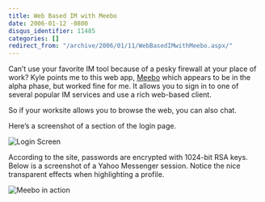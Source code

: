 ```yaml
---
title: Web Based IM with Meebo
date: 2006-01-12 -0800
disqus_identifier: 11485
categories: []
redirect_from: "/archive/2006/01/11/WebBasedIMwithMeebo.aspx/"
---
```


Can’t use your favorite IM tool because of a pesky firewall at your
place of work? Kyle points me to this web app,
[Meebo](http://meebo.com/) which appears to be in the alpha phase, but
worked fine for me. It allows you to sign in to one of several popular
IM services and use a rich web-based client.

So if your worksite allows you to browse the web, you can also chat.

Here’s a screenshot of a section of the login page.

![Login Screen](https://haacked.com/images/meeboHome.gif)

According to the site, passwords are encrypted with 1024-bit RSA keys.
Below is a screenshot of a Yahoo Messenger session. Notice the nice
transparent effects when highlighting a profile.

![Meebo in action](https://haacked.com/images/Meebo.gif)

